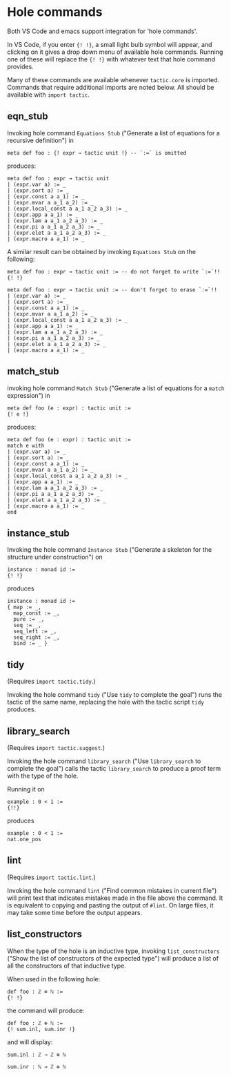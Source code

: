 # Hole commands

Both VS Code and emacs support integration for 'hole commands'.

In VS Code, if you enter `{! !}`, a small light bulb symbol will appear, and
clicking on it gives a drop down menu of available hole commands. Running one
of these will replace the `{! !}` with whatever text that hole command provides.

Many of these commands are available whenever `tactic.core` is imported.
Commands that require additional imports are noted below.
All should be available with `import tactic`.

## eqn_stub

Invoking hole command `Equations Stub` ("Generate a list of equations for a recursive definition") in

```
meta def foo : {! expr → tactic unit !} -- `:=` is omitted
```

produces:

```
meta def foo : expr → tactic unit
| (expr.var a) := _
| (expr.sort a) := _
| (expr.const a a_1) := _
| (expr.mvar a a_1 a_2) := _
| (expr.local_const a a_1 a_2 a_3) := _
| (expr.app a a_1) := _
| (expr.lam a a_1 a_2 a_3) := _
| (expr.pi a a_1 a_2 a_3) := _
| (expr.elet a a_1 a_2 a_3) := _
| (expr.macro a a_1) := _
```

A similar result can be obtained by invoking `Equations Stub` on the following:

```
meta def foo : expr → tactic unit := -- do not forget to write `:=`!!
{! !}
```

```
meta def foo : expr → tactic unit := -- don't forget to erase `:=`!!
| (expr.var a) := _
| (expr.sort a) := _
| (expr.const a a_1) := _
| (expr.mvar a a_1 a_2) := _
| (expr.local_const a a_1 a_2 a_3) := _
| (expr.app a a_1) := _
| (expr.lam a a_1 a_2 a_3) := _
| (expr.pi a a_1 a_2 a_3) := _
| (expr.elet a a_1 a_2 a_3) := _
| (expr.macro a a_1) := _
```

## match_stub

invoking hole command `Match Stub` ("Generate a list of equations for a `match` expression") in

```
meta def foo (e : expr) : tactic unit :=
{! e !}
```

produces:

```
meta def foo (e : expr) : tactic unit :=
match e with
| (expr.var a) := _
| (expr.sort a) := _
| (expr.const a a_1) := _
| (expr.mvar a a_1 a_2) := _
| (expr.local_const a a_1 a_2 a_3) := _
| (expr.app a a_1) := _
| (expr.lam a a_1 a_2 a_3) := _
| (expr.pi a a_1 a_2 a_3) := _
| (expr.elet a a_1 a_2 a_3) := _
| (expr.macro a a_1) := _
end
```

## instance_stub

Invoking the hole command `Instance Stub` ("Generate a skeleton for the structure under construction") on

```
instance : monad id :=
{! !}
```

produces

```
instance : monad id :=
{ map := _,
  map_const := _,
  pure := _,
  seq := _,
  seq_left := _,
  seq_right := _,
  bind := _ }
```

## tidy

(Requires `import tactic.tidy`.)

Invoking the hole command `tidy` ("Use `tidy` to complete the goal") runs the tactic of the same name,
replacing the hole with the tactic script `tidy` produces.

## library_search

(Requires `import tactic.suggest`.)

Invoking the hole command `library_search` ("Use `library_search` to complete the goal") calls the tactic `library_search` to produce a proof term with the type of the hole.

Running it on

```
example : 0 < 1 :=
{!!}
```

produces

```
example : 0 < 1 :=
nat.one_pos
```

## lint

(Requires `import tactic.lint`.)

Invoking the hole command `lint` ("Find common mistakes in current file") will print text that
indicates mistakes made in the file above the command. It is equivalent to copying and pasting the
output of `#lint`. On large files, it may take some time before the output appears.

## list_constructors

When the type of the hole is an inductive type, invoking `list_constructors` ("Show the list of constructors of the expected type") will produce a list of all the constructors of that inductive type.

When used in the following hole:

```
def foo : ℤ ⊕ ℕ :=
{! !}
```

the command will produce:

```
def foo : ℤ ⊕ ℕ :=
{! sum.inl, sum.inr !}
```

and will display:

```
sum.inl : ℤ → ℤ ⊕ ℕ

sum.inr : ℕ → ℤ ⊕ ℕ
```
